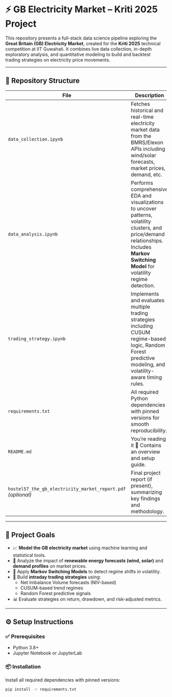 # ⚡ GB Electricity Market – Kriti 2025 Project

This repository presents a full-stack data science pipeline exploring the **Great Britain (GB) Electricity Market**, created for the **Kriti 2025** technical competition at IIT Guwahati. It combines live data collection, in-depth exploratory analysis, and quantitative modeling to build and backtest trading strategies on electricity price movements.

---

## 📂 Repository Structure

| File                     | Description |
|--------------------------|-------------|
| `data_collection.ipynb`  | Fetches historical and real-time electricity market data from the BMRS/Elexon APIs including wind/solar forecasts, market prices, demand, etc. |
| `data_analysis.ipynb`    | Performs comprehensive EDA and visualizations to uncover patterns, volatility clusters, and price/demand relationships. Includes **Markov Switching Model** for volatility regime detection. |
| `trading_strategy.ipynb` | Implements and evaluates multiple trading strategies including CUSUM regime-based logic, Random Forest predictive modeling, and volatility-aware timing rules. |
| `requirements.txt`       | All required Python dependencies with pinned versions for smooth reproducibility. |
| `README.md`              | You’re reading it 🙂 Contains an overview and setup guide. |
| `hostel57_the_gb_electricity_market_report.pdf` *(optional)* | Final project report (if present), summarizing key findings and methodology. |

---

## 🎯 Project Goals

- 📈 **Model the GB electricity market** using machine learning and statistical tools.
- 🔌 Analyze the impact of **renewable energy forecasts (wind, solar)** and **demand profiles** on market prices.
- 🧠 Apply **Markov Switching Models** to detect regime shifts in volatility.
- 🤖 Build **intraday trading strategies** using:
  - Net Imbalance Volume forecasts (NIV-based)
  - CUSUM-based trend regimes
  - Random Forest predictive signals
- 📊 Evaluate strategies on return, drawdown, and risk-adjusted metrics.

---

## ⚙️ Setup Instructions

### ✅ Prerequisites
- Python 3.8+
- Jupyter Notebook or JupyterLab

### 📦 Installation

Install all required dependencies with pinned versions:

```bash
pip install -r requirements.txt
